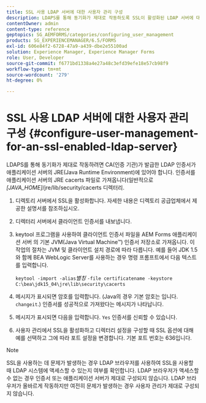 ```yaml
---
title: SSL 사용 LDAP 서버에 대한 사용자 관리 구성
description: LDAPS를 통해 동기화가 제대로 작동하도록 SSL이 활성화된 LDAP 서버에 대한 사용자 관리를 구성하는 방법에 대해 알아봅니다.
contentOwner: admin
content-type: reference
geptopics: SG_AEMFORMS/categories/configuring_user_management
products: SG_EXPERIENCEMANAGER/6.5/FORMS
exl-id: 606e84f2-6728-47a9-a439-dbe2e55100ad
solution: Experience Manager, Experience Manager Forms
role: User, Developer
source-git-commit: f6771bd1338a4e27a48c3efd39efe18e57cb98f9
workflow-type: tm+mt
source-wordcount: '279'
ht-degree: 0%

---
```


# SSL 사용 LDAP 서버에 대한 사용자 관리 구성 {#configure-user-management-for-an-ssl-enabled-ldap-server}

LDAPS를 통해 동기화가 제대로 작동하려면 CA(인증 기관)가 발급한 LDAP 인증서가 애플리케이션 서버의 JRE(Java Runtime Environment)에 있어야 합니다. 인증서를 애플리케이션 서버의 JRE cacerts 파일로 가져옵니다(일반적으로 *[JAVA_HOME]*/jre/lib/security/cacerts 디렉터리.

1. 디렉토리 서버에서 SSL을 활성화합니다. 자세한 내용은 디렉토리 공급업체에서 제공한 설명서를 참조하십시오.
1. 디렉터리 서버에서 클라이언트 인증서를 내보냅니다.
1. keytool 프로그램을 사용하여 클라이언트 인증서 파일을 AEM Forms 애플리케이션 서버 의 기본 JVM(Java Virtual Machine™) 인증서 저장소로 가져옵니다. 이 작업의 절차는 JVM 및 클라이언트 설치 경로에 따라 다릅니다. 예를 들어 JDK 1.5와 함께 BEA WebLogic Server를 사용하는 경우 명령 프롬프트에서 다음 텍스트를 입력합니다.

   `keytool -import -alias`*별칭* `-file certificatename -keystore C:\bea\jdk15_04\jre\lib\security\cacerts`

1. 메시지가 표시되면 암호를 입력합니다. (Java의 경우 기본 암호는 입니다. `changeit`.) 인증서를 성공적으로 가져왔다는 메시지가 나타납니다.
1. 메시지가 표시되면 다음을 입력합니다. `Yes` 인증서를 신뢰할 수 있습니다.
1. 사용자 관리에서 SSL을 활성화하고 디렉터리 설정을 구성할 때 SSL 옵션에 대해 예를 선택하고 그에 따라 포트 설정을 변경합니다. 기본 포트 번호는 636입니다.

>[!NOTE]
>
>SSL을 사용하는 데 문제가 발생하는 경우 LDAP 브라우저를 사용하여 SSL을 사용할 때 LDAP 시스템에 액세스할 수 있는지 여부를 확인합니다. LDAP 브라우저가 액세스할 수 없는 경우 인증서 또는 애플리케이션 서버가 제대로 구성되지 않습니다. LDAP 브라우저가 올바르게 작동하지만 여전히 문제가 발생하는 경우 사용자 관리가 제대로 구성되지 않습니다.
